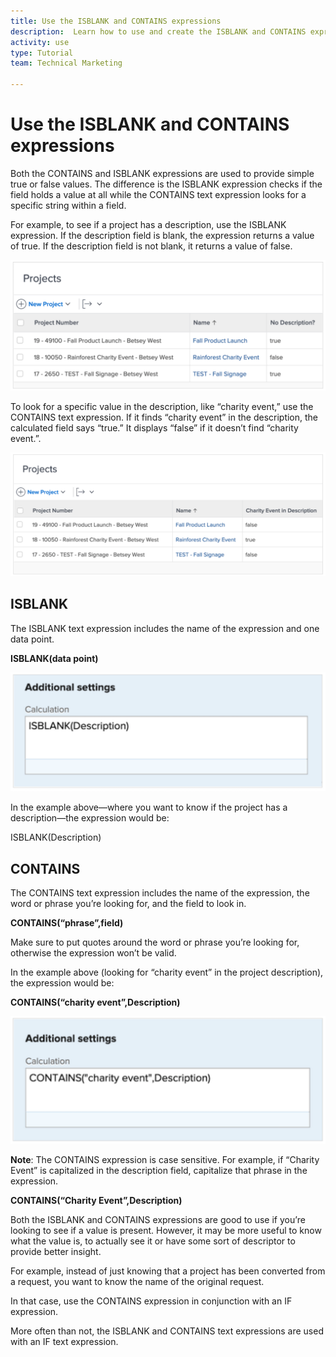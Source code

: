 ```yaml
---
title: Use the ISBLANK and CONTAINS expressions
description:  Learn how to use and create the ISBLANK and CONTAINS expressions in the a calculated field in Adobe [!DNL Workfront].
activity: use
type: Tutorial
team: Technical Marketing

---
```

# Use the ISBLANK and CONTAINS expressions

Both the CONTAINS and ISBLANK expressions are used to provide simple true or false values. The difference is the ISBLANK expression checks if the field holds a value at all while the CONTAINS text expression looks for a specific string within a field.

For example, to see if a project has a description, use the ISBLANK expression. If the description field is blank, the expression returns a value of true. If the description field is not blank, it returns a value of false.

![Workload balancer with utilization report](assets/isblank01.png)

To look for a specific value in the description, like “charity event,” use the CONTAINS text expression. If it finds “charity event” in the description, the calculated field says “true.” It displays “false” if it doesn’t find “charity event.”.

![Workload balancer with utilization report](assets/isblank02.png)

## ISBLANK

The ISBLANK text expression includes the name of the expression and one data point. 

**ISBLANK(data point)**

![Workload balancer with utilization report](assets/isblank03.png)

In the example above—where you want to know if the project has a description—the expression would be:

ISBLANK(Description)

## CONTAINS

The CONTAINS text expression includes the name of the expression, the word or phrase you’re looking for, and the field to look in. 

**CONTAINS(“phrase”,field)**

Make sure to put quotes around the word or phrase you’re looking for, otherwise the expression won’t be valid.

In the example above (looking for “charity event” in the project description), the expression would be:

**CONTAINS(“charity event”,Description)**

![Workload balancer with utilization report](assets/isblank04.png)

**Note**: The CONTAINS expression is case sensitive. For example, if “Charity Event” is capitalized in the description field, capitalize that phrase in the expression.

**CONTAINS(“Charity Event”,Description)**

Both the ISBLANK and CONTAINS expressions are good to use if you’re looking to see if a value is present. However, it may be more useful to know what the value is, to actually see it or have some sort of descriptor to provide better insight.

For example, instead of just knowing that a project has been converted from a request, you want to know the name of the original request. 

In that case, use the CONTAINS expression in conjunction with an IF expression. 

More often than not, the ISBLANK and CONTAINS text expressions are used with an IF text expression.
